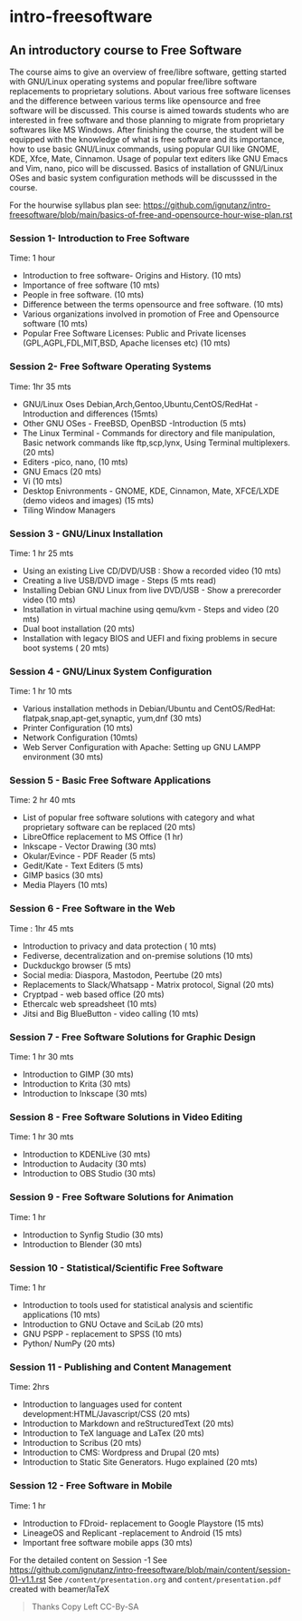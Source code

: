 # intro-freesoftware

## An introductory course to Free Software

The course aims to give an overview of free/libre software, getting started with GNU/Linux operating systems and popular free/libre software replacements to proprietary solutions. About various free software licenses and the difference between various terms like opensource and free software will be discussed. This course is aimed towards students who are interested in free software and those planning to migrate from proprietary softwares like MS Windows. After finishing the course, the student will be equipped with the knowledge of what is free software and its importance, how to use basic GNU/Linux commands, using popular GUI like GNOME, KDE, Xfce, Mate, Cinnamon. Usage of popular text editers like GNU Emacs and Vim, nano, pico will be discussed. Basics of installation of GNU/Linux OSes and basic system configuration methods will be discusssed in the course.


For the hourwise syllabus plan see:
https://github.com/ignutanz/intro-freesoftware/blob/main/basics-of-free-and-opensource-hour-wise-plan.rst

### Session 1- Introduction to Free Software

Time: 1 hour

  -  Introduction to free software- Origins and History. (10 mts)
  -  Importance of free software (10 mts)
  -  People in free software. (10 mts)
  -  Difference between the terms opensource and free software. (10 mts)
  -  Various organizations involved in promotion of Free and Opensource software (10 mts)
  -  Popular Free Software Licenses: Public and Private licenses (GPL,AGPL,FDL,MIT,BSD, Apache licenses etc) (10 mts)

### Session 2- Free Software Operating Systems

Time: 1hr 35 mts

   - GNU/Linux Oses Debian,Arch,Gentoo,Ubuntu,CentOS/RedHat - Introduction and differences (15mts)
   - Other GNU OSes - FreeBSD, OpenBSD -Introduction (5 mts)
   - The Linux Terminal - Commands for directory and file manipulation, Basic network commands like ftp,scp,lynx, Using Terminal multiplexers. (20 mts)
   - Editers -pico, nano, (10 mts)
   - GNU Emacs (20 mts)
   - Vi (10 mts)
   - Desktop Enivronments - GNOME, KDE, Cinnamon, Mate, XFCE/LXDE (demo videos and images) (15 mts)
   - Tiling Window Managers

### Session 3 - GNU/Linux Installation

Time: 1 hr 25 mts

   - Using an existing Live CD/DVD/USB : Show a recorded video (10 mts)
   - Creating a live USB/DVD image - Steps (5 mts read)
   - Installing Debian GNU Linux from live DVD/USB - Show a prerecorder video (10 mts)
   - Installation in virtual machine using qemu/kvm - Steps and video (20 mts)
   - Dual boot installation (20 mts)
   - Installation with legacy BIOS and UEFI and fixing problems in secure boot systems ( 20 mts)

### Session 4 - GNU/Linux System Configuration

Time: 1 hr 10 mts

   - Various installation methods in Debian/Ubuntu and CentOS/RedHat: flatpak,snap,apt-get,synaptic, yum,dnf (30 mts)
   - Printer Configuration (10 mts)
   - Network Configuration (10mts)
   - Web Server Configuration with Apache: Setting up GNU LAMPP environment (30 mts)

### Session 5 - Basic Free Software Applications

Time: 2 hr 40 mts

   - List of popular free software solutions with category and what proprietary software can be replaced (20 mts)
   - LibreOffice replacement to MS Office (1 hr)
   - Inkscape - Vector Drawing (30 mts)
   - Okular/Evince - PDF Reader (5 mts)
   - Gedit/Kate - Text Editers (5 mts)
   - GIMP basics (30 mts)
   - Media Players (10 mts)

### Session 6 - Free Software in the Web

Time : 1hr 45 mts

   - Introduction to privacy and data protection ( 10 mts)
   - Fediverse, decentralization and on-premise solutions (10 mts)
   - Duckduckgo browser (5 mts)
   - Social media: Diaspora, Mastodon, Peertube (20 mts)
   - Replacements to Slack/Whatsapp - Matrix protocol, Signal (20 mts)
   - Cryptpad - web based office (20 mts)
   - Ethercalc web spreadsheet (10 mts)
   - Jitsi and Big BlueButton - video calling (10 mts)

### Session 7 - Free Software Solutions for Graphic Design

Time: 1 hr 30 mts

   - Introduction to GIMP (30 mts)
   - Introduction to Krita (30 mts)
   - Introduction to Inkscape (30 mts)

### Session 8 - Free Software Solutions in Video Editing

Time: 1 hr 30 mts

   - Introduction to KDENLive (30 mts)
   - Introduction to Audacity (30 mts)
   - Introduction to OBS Studio (30 mts)

### Session 9 - Free Software Solutions for Animation

Time: 1 hr

   - Introduction to Synfig Studio (30 mts)
   - Introduction to Blender (30 mts)

### Session 10 - Statistical/Scientific Free Software

Time: 1 hr

   - Introduction to tools used for statistical analysis and scientific applications (10 mts)
   - Introduction to GNU Octave and SciLab (20 mts)
   - GNU PSPP - replacement to SPSS (10 mts)
   - Python/ NumPy (20 mts)

### Session 11 - Publishing and Content Management

Time: 2hrs

   - Introduction to languages used for content development:HTML/Javascript/CSS (20 mts)
   - Introduction to Markdown and reStructuredText (20 mts)
   - Introduction to TeX language and LaTex (20 mts)
   - Introduction to Scribus (20 mts)
   - Introduction to CMS: Wordpress and Drupal (20 mts)
   - Introduction to Static Site Generators. Hugo explained (20 mts)

### Session 12 - Free Software in Mobile

Time: 1 hr

   - Introduction to FDroid- replacement to Google Playstore (15 mts)
   - LineageOS and Replicant -replacement to Android (15 mts)
   - Important free software mobile apps (30 mts)


For the detailed content on Session -1 
See https://github.com/ignutanz/intro-freesoftware/blob/main/content/session-01-v1.1.rst 
See  ``/content/presentation.org`` and ``content/presentation.pdf`` created with beamer/laTeX

> Thanks 
Copy Left CC-By-SA
